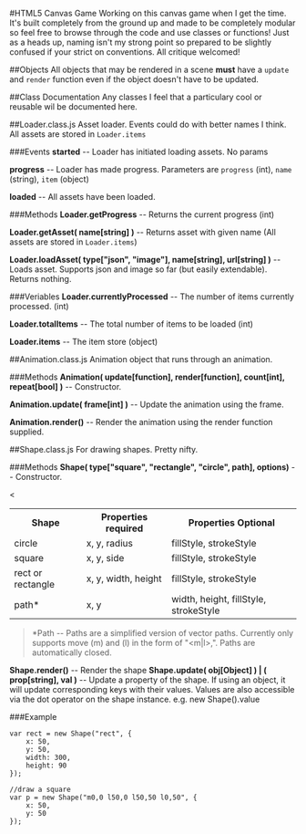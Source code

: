 #HTML5 Canvas Game
Working on this canvas game when I get the time. It's built completely from the ground up and made to be completely modular so feel free to browse through the code and use classes or functions! Just as a heads up, naming isn't my strong point so prepared to be slightly confused if your strict on conventions. All critique welcomed!

##Objects
All objects that may be rendered in a scene **must** have a `update` and `render` function even if the object doesn't have to be updated.

##Class Documentation
Any classes I feel that a particulary cool or reusable wil be documented here.

##Loader.class.js
Asset loader. Events could do with better names I think. All assets are stored in `Loader.items`

###Events
__started__  -- Loader has initiated loading assets. No params

__progress__ -- Loader has made progress. Parameters are `progress` (int), `name` (string), `item` (object)

__loaded__   -- All assets have been loaded.

###Methods
__Loader.getProgress__ -- Returns the current progress (int)

__Loader.getAsset( name[string] )__ -- Returns asset with given name (All assets are stored in `Loader.items`)

__Loader.loadAsset( type["json", "image"], name[string], url[string] )__ -- Loads asset. Supports json and image so far (but easily extendable). Returns nothing.

###Veriables
__Loader.currentlyProcessed__ -- The number of items currently processed. (int)

__Loader.totalItems__ -- The total number of items to be loaded (int)

__Loader.items__ -- The item store (object)

##Animation.class.js
Animation object that runs through an animation.

###Methods
__Animation( update[function], render[function], count[int], repeat[bool] )__ -- Constructor.

__Animation.update( frame[int] )__ -- Update the animation using the frame.

__Animation.render()__ -- Render the animation using the render function supplied.

##Shape.class.js
For drawing shapes. Pretty nifty.

###Methods
__Shape( type["square", "rectangle", "circle", path], options)__ -- Constructor.

<table>
	<tr>
		<th>Shape</th><th>Properties required</th><th>Properties Optional</th>
	</tr>
	<tr>
		<td>circle</td><td>x, y, radius</td><<td>fillStyle, strokeStyle</td>
	</tr>
	<tr>
		<td>square</td><td>x, y, side</td><td>fillStyle, strokeStyle</td>
	</tr>
	<tr>
		<td>rect or rectangle</td><td>x, y, width, height</td><td>fillStyle, strokeStyle</td>
	</tr>
	<tr>
		<td>path*</td><td>x, y</td><td>width, height, fillStyle, strokeStyle</td>
	</tr>
</table>

> *Path -- Paths are a simplified version of vector paths. Currently only supports move (m) and (l) in the form of "<m|l><x coord>,<y coord><space>". Paths are automatically closed.

__Shape.render()__ -- Render the shape
__Shape.update( obj[Object] ) | ( prop[string], val )__ -- Update a property of the shape. If using an object, it will update corresponding keys with their values. Values are also accessible via the dot operator on the shape instance. e.g. new Shape().value

###Example

	var rect = new Shape("rect", {
		x: 50,
		y: 50,
		width: 300,
		height: 90
	});

	//draw a square
	var p = new Shape("m0,0 l50,0 l50,50 l0,50", {
		x: 50,
		y: 50
	});

